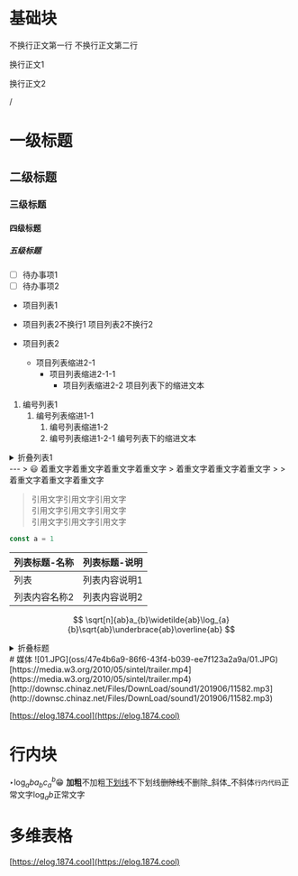 # 基础块
不换行正文第一行
不换行正文第二行

换行正文1

换行正文2

/
# 一级标题
## 二级标题
### 三级标题
#### 四级标题
##### 五级标题
- [ ] 待办事项1
- [ ] 待办事项2
- 项目列表1

- 项目列表2不换行1
项目列表2不换行2

- 项目列表2
	- 项目列表缩进2-1
		- 项目列表缩进2-1-1
			- 项目列表缩进2-2
		项目列表下的缩进文本
1. 编号列表1
	1. 编号列表缩进1-1
		1. 编号列表缩进1-2
		1. 编号列表缩进1-2-1
			编号列表下的缩进文本

<details>
  <summary>折叠列表1</summary>
  折叠列表1的内容
</details>
---
> 😃 着重文字着重文字着重文字着重文字  
> 着重文字着重文字着重文字  
>   
> 着重文字着重文字着重文字

> 引用文字引用文字引用文字  
> 引用文字引用文字引用文字  
> 引用文字引用文字引用文字
```TypeScript
const a = 1
```

| 列表标题-名称 | 列表标题-说明 |
| ------- | ------- |
| 列表      | 列表内容说明1 |
| 列表内容名称2 | 列表内容说明2 |

$$
\sqrt[n]{ab}a_{b}\widetilde{ab}\log_{a}{b}\sqrt{ab}\underbrace{ab}\overline{ab}
$$






<details>
  <summary>折叠标题</summary>
  折叠标题内容
</details>
# 媒体
![01.JPG](oss/47e4b6a9-86f6-43f4-b039-ee7f123a2a9a/01.JPG)
[https://media.w3.org/2010/05/sintel/trailer.mp4](https://media.w3.org/2010/05/sintel/trailer.mp4)
[http://downsc.chinaz.net/Files/DownLoad/sound1/201906/11582.mp3](http://downsc.chinaz.net/Files/DownLoad/sound1/201906/11582.mp3)

[https://elog.1874.cool](https://elog.1874.cool)

# 行内块
‣$\log_{a}{b}a_{b}c_a^b$😁
**加粗**不加粗<u>下划线</u>不下划线~~删除线~~不删除_斜体_不斜体`行内代码`正常文字$\log_{a}{b}$正常文字


# 多维表格

[https://elog.1874.cool](https://elog.1874.cool)


